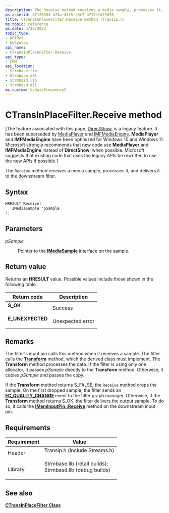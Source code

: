 ```yaml
---
description: The Receive method receives a media sample, processes it, and delivers it to the downstream filter.
ms.assetid: 87126353-b73a-45f5-a8e7-b719efdf9d76
title: CTransInPlaceFilter.Receive method (Transip.h)
ms.topic: reference
ms.date: 4/26/2023
topic_type: 
- APIRef
- kbSyntax
api_name: 
- CTransInPlaceFilter.Receive
api_type: 
- COM
api_location: 
- Strmbase.lib
- Strmbase.dll
- Strmbasd.lib
- Strmbasd.dll
ms.custom: UpdateFrequency5
---
```


# CTransInPlaceFilter.Receive method

\[The feature associated with this page, [DirectShow](/windows/win32/directshow/directshow), is a legacy feature. It has been superseded by [MediaPlayer](/uwp/api/Windows.Media.Playback.MediaPlayer) and [IMFMediaEngine](/windows/win32/api/mfmediaengine/nn-mfmediaengine-imfmediaengine). **MediaPlayer** and **IMFMediaEngine** have been optimized for Windows 10 and Windows 11. Microsoft strongly recommends that new code use **MediaPlayer** and **IMFMediaEngine** instead of **DirectShow**, when possible. Microsoft suggests that existing code that uses the legacy APIs be rewritten to use the new APIs if possible.\]

The `Receive` method receives a media sample, processes it, and delivers it to the downstream filter.

## Syntax


```C++
HRESULT Receive(
   IMediaSample *pSample
);
```



## Parameters

<dl> <dt>

*pSample* 
</dt> <dd>

Pointer to the [**IMediaSample**](/windows/desktop/api/Strmif/nn-strmif-imediasample) interface on the sample.

</dd> </dl>

## Return value

Returns an **HRESULT** value. Possible values include those shown in the following table.



| Return code                                                                                  | Description                 |
|----------------------------------------------------------------------------------------------|-----------------------------|
| <dl> <dt>**S\_OK**</dt> </dl>         | Success<br/>          |
| <dl> <dt>**E\_UNEXPECTED**</dt> </dl> | Unexpected error<br/> |



 

## Remarks

The filter's input pin calls this method when it receives a sample. The filter calls the [**Transform**](ctransinplacefilter-transform.md) method, which the derived class must implement. The **Transform** method processes the data. If the filter is using only one allocator, it passes *pSample* directly to the **Transform** method. Otherwise, it copies *pSample* and passes the copy.

If the **Transform** method returns S\_FALSE, the `Receive` method drops the sample. On the first dropped sample, the filter sends an [**EC\_QUALITY\_CHANGE**](ec-quality-change.md) event to the filter graph manager. Otherwise, if the **Transform** method returns S\_OK, the filter delivers the output sample. To do so, it calls the [**IMemInputPin::Receive**](/windows/desktop/api/Strmif/nf-strmif-imeminputpin-receive) method on the downstream input pin.

## Requirements



| Requirement | Value |
|--------------------|--------------------------------------------------------------------------------------------------------------------------------------------------------------------------------------------|
| Header<br/>  | <dl> <dt>Transip.h (include Streams.h)</dt> </dl>                                                                                   |
| Library<br/> | <dl> <dt>Strmbase.lib (retail builds); </dt> <dt>Strmbasd.lib (debug builds)</dt> </dl> |



## See also

<dl> <dt>

[**CTransInPlaceFilter Class**](ctransinplacefilter.md)
</dt> </dl>

 

 




